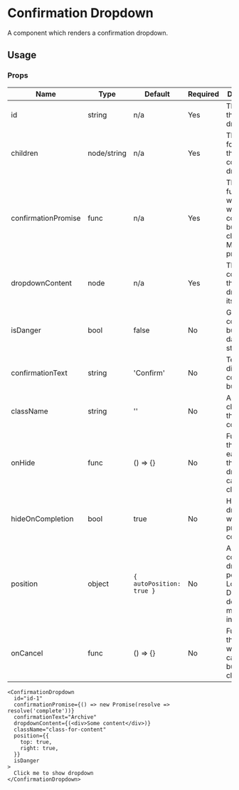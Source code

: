 # Confirmation Dropdown
A component which renders a confirmation dropdown.

## Usage

### Props

| Name                  | Type          | Default       | Required | Description                                         |
| --------------------- |-------------- | ------------- | -------- |---------------------------------------------------- |
| id                    | string        | n/a           | Yes      | The ID for the dropdown.   |
| children              | node/string   | n/a           | Yes      | The trigger for showing the confirmation dropdown.   |
| confirmationPromise   | func          | n/a           | Yes      | The function that will fire when the confirm button is clicked. Must be a promise.  |
| dropdownContent       | node          | n/a           | Yes      | The contents of the dropdown itself.  |
| isDanger              | bool          | false         | No       | Gives the confirmation button a danger style.              |
| confirmationText      | string        | 'Confirm'     | No       | Text to display in confirmation button.  |
| className             | string        | ''            | No       | Additional classes for the container.  |
| onHide                | func          | () => {}      | No       | Function that triggers each time the dropdown is canceled or closed.  |
| hideOnCompletion      | bool          | true          | No       | Hides the dropdown when the promise has completed.  |
| position              | object        | `{ autoPosition: true }` | No       | An object containing dropdown positions. Look at Dropdown docs for more information.  |
| onCancel              | func          | () => {}      | No       | Function that triggers when the cancel button is clicked.  |
```
<ConfirmationDropdown
  id="id-1"
  confirmationPromise={() => new Promise(resolve => resolve('complete'))}
  confirmationText="Archive"
  dropdownContent={(<div>Some content</div>)}
  className="class-for-content"
  position={{
    top: true,
    right: true,
  }}
  isDanger
>
  Click me to show dropdown
</ConfirmationDropdown>
```
